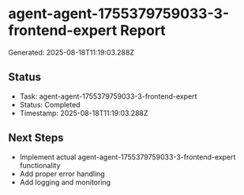 # agent-agent-1755379759033-3-frontend-expert Report

Generated: 2025-08-18T11:19:03.288Z

## Status
- Task: agent-agent-1755379759033-3-frontend-expert
- Status: Completed
- Timestamp: 2025-08-18T11:19:03.288Z

## Next Steps
- Implement actual agent-agent-1755379759033-3-frontend-expert functionality
- Add proper error handling
- Add logging and monitoring
